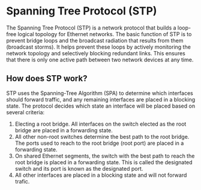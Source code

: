 # Spanning Tree Protocol (STP)

The Spanning Tree Protocol (STP) is a network protocol that builds a loop-free logical topology for Ethernet networks. The basic function of STP is to prevent bridge loops and the broadcast radiation that results from them (broadcast storms). It helps prevent these loops by actively monitoring the network topology and selectively blocking redundant links. This ensures that there is only one active path between two network devices at any time.

## How does STP work?

STP uses the Spanning-Tree Algorithm (SPA) to determine which interfaces should forward traffic, and any remaining interfaces are placed in a blocking state. The protocol decides which state an interface will be placed based on several criteria:

1. Electing a root bridge. All interfaces on the switch elected as the root bridge are placed in a forwarding state.
2. All other non-root switches determine the best path to the root bridge. The ports used to reach to the root bridge (root port) are placed in a forwarding state.
3. On shared Ethernet segments, the switch with the best path to reach the root bridge is placed in a forwarding state. This is called the designated switch and its port is known as the designated port.
4. All other interfaces are placed in a blocking state and will not forward trafic.